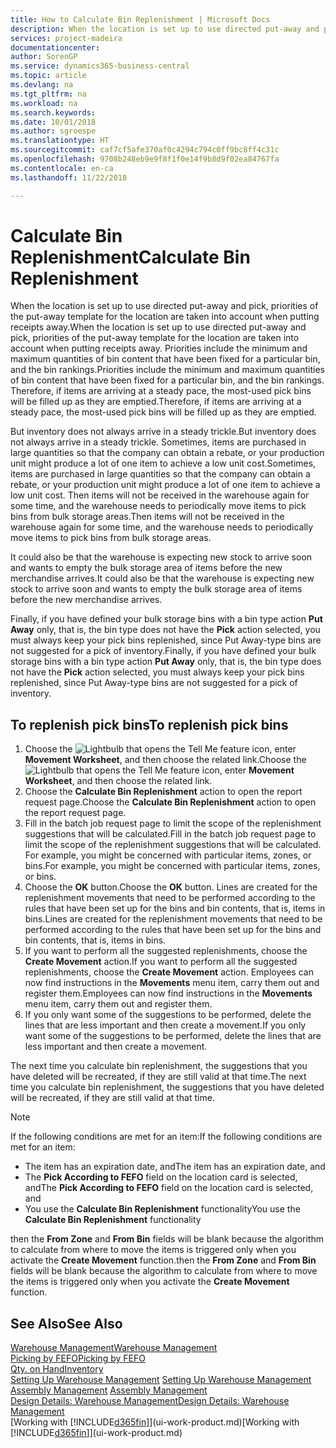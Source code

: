 ```yaml
---
title: How to Calculate Bin Replenishment | Microsoft Docs
description: When the location is set up to use directed put-away and pick, priorities of the put-away template for the location are taken into account when putting receipts away.
services: project-madeira
documentationcenter: 
author: SorenGP
ms.service: dynamics365-business-central
ms.topic: article
ms.devlang: na
ms.tgt_pltfrm: na
ms.workload: na
ms.search.keywords: 
ms.date: 10/01/2018
ms.author: sgroespe
ms.translationtype: HT
ms.sourcegitcommit: caf7cf5afe370af0c4294c794c0ff9bc8ff4c31c
ms.openlocfilehash: 9708b248eb9e9f8f1f0e14f9b8d9f02ea84767fa
ms.contentlocale: en-ca
ms.lasthandoff: 11/22/2018

---
```

# <a name="calculate-bin-replenishment"></a><span data-ttu-id="12b87-103">Calculate Bin Replenishment</span><span class="sxs-lookup"><span data-stu-id="12b87-103">Calculate Bin Replenishment</span></span>
<span data-ttu-id="12b87-104">When the location is set up to use directed put-away and pick, priorities of the put-away template for the location are taken into account when putting receipts away.</span><span class="sxs-lookup"><span data-stu-id="12b87-104">When the location is set up to use directed put-away and pick, priorities of the put-away template for the location are taken into account when putting receipts away.</span></span> <span data-ttu-id="12b87-105">Priorities include the minimum and maximum quantities of bin content that have been fixed for a particular bin, and the bin rankings.</span><span class="sxs-lookup"><span data-stu-id="12b87-105">Priorities include the minimum and maximum quantities of bin content that have been fixed for a particular bin, and the bin rankings.</span></span> <span data-ttu-id="12b87-106">Therefore, if items are arriving at a steady pace, the most-used pick bins will be filled up as they are emptied.</span><span class="sxs-lookup"><span data-stu-id="12b87-106">Therefore, if items are arriving at a steady pace, the most-used pick bins will be filled up as they are emptied.</span></span>  

<span data-ttu-id="12b87-107">But inventory does not always arrive in a steady trickle.</span><span class="sxs-lookup"><span data-stu-id="12b87-107">But inventory does not always arrive in a steady trickle.</span></span> <span data-ttu-id="12b87-108">Sometimes, items are purchased in large quantities so that the company can obtain a rebate, or your production unit might produce a lot of one item to achieve a low unit cost.</span><span class="sxs-lookup"><span data-stu-id="12b87-108">Sometimes, items are purchased in large quantities so that the company can obtain a rebate, or your production unit might produce a lot of one item to achieve a low unit cost.</span></span> <span data-ttu-id="12b87-109">Then items will not be received in the warehouse again for some time, and the warehouse needs to periodically move items to pick bins from bulk storage areas.</span><span class="sxs-lookup"><span data-stu-id="12b87-109">Then items will not be received in the warehouse again for some time, and the warehouse needs to periodically move items to pick bins from bulk storage areas.</span></span>  

<span data-ttu-id="12b87-110">It could also be that the warehouse is expecting new stock to arrive soon and wants to empty the bulk storage area of items before the new merchandise arrives.</span><span class="sxs-lookup"><span data-stu-id="12b87-110">It could also be that the warehouse is expecting new stock to arrive soon and wants to empty the bulk storage area of items before the new merchandise arrives.</span></span>  

<span data-ttu-id="12b87-111">Finally, if you have defined your bulk storage bins with a bin type action **Put Away** only, that is, the bin type does not have the **Pick** action selected, you must always keep your pick bins replenished, since Put Away-type bins are not suggested for a pick of inventory.</span><span class="sxs-lookup"><span data-stu-id="12b87-111">Finally, if you have defined your bulk storage bins with a bin type action **Put Away** only, that is, the bin type does not have the **Pick** action selected, you must always keep your pick bins replenished, since Put Away-type bins are not suggested for a pick of inventory.</span></span>  

## <a name="to-replenish-pick-bins"></a><span data-ttu-id="12b87-112">To replenish pick bins</span><span class="sxs-lookup"><span data-stu-id="12b87-112">To replenish pick bins</span></span>  
1.  <span data-ttu-id="12b87-113">Choose the ![Lightbulb that opens the Tell Me feature](media/ui-search/search_small.png "Tell me what you want to do") icon, enter **Movement Worksheet**, and then choose the related link.</span><span class="sxs-lookup"><span data-stu-id="12b87-113">Choose the ![Lightbulb that opens the Tell Me feature](media/ui-search/search_small.png "Tell me what you want to do") icon, enter **Movement Worksheet**, and then choose the related link.</span></span>  
2.  <span data-ttu-id="12b87-114">Choose the **Calculate Bin Replenishment** action to open the report request page.</span><span class="sxs-lookup"><span data-stu-id="12b87-114">Choose the **Calculate Bin Replenishment** action to open the report request page.</span></span>  
3.  <span data-ttu-id="12b87-115">Fill in the batch job request page to limit the scope of the replenishment suggestions that will be calculated.</span><span class="sxs-lookup"><span data-stu-id="12b87-115">Fill in the batch job request page to limit the scope of the replenishment suggestions that will be calculated.</span></span> <span data-ttu-id="12b87-116">For example, you might be concerned with particular items, zones, or bins.</span><span class="sxs-lookup"><span data-stu-id="12b87-116">For example, you might be concerned with particular items, zones, or bins.</span></span>  
4.  <span data-ttu-id="12b87-117">Choose the **OK** button.</span><span class="sxs-lookup"><span data-stu-id="12b87-117">Choose the **OK** button.</span></span> <span data-ttu-id="12b87-118">Lines are created for the replenishment movements that need to be performed according to the rules that have been set up for the bins and bin contents, that is, items in bins.</span><span class="sxs-lookup"><span data-stu-id="12b87-118">Lines are created for the replenishment movements that need to be performed according to the rules that have been set up for the bins and bin contents, that is, items in bins.</span></span>  
5.  <span data-ttu-id="12b87-119">If you want to perform all the suggested replenishments, choose the **Create Movement** action.</span><span class="sxs-lookup"><span data-stu-id="12b87-119">If you want to perform all the suggested replenishments, choose the **Create Movement** action.</span></span> <span data-ttu-id="12b87-120">Employees can now find instructions in the **Movements** menu item, carry them out and register them.</span><span class="sxs-lookup"><span data-stu-id="12b87-120">Employees can now find instructions in the **Movements** menu item, carry them out and register them.</span></span>  
6.  <span data-ttu-id="12b87-121">If you only want some of the suggestions to be performed, delete the lines that are less important and then create a movement.</span><span class="sxs-lookup"><span data-stu-id="12b87-121">If you only want some of the suggestions to be performed, delete the lines that are less important and then create a movement.</span></span>  

<span data-ttu-id="12b87-122">The next time you calculate bin replenishment, the suggestions that you have deleted will be recreated, if they are still valid at that time.</span><span class="sxs-lookup"><span data-stu-id="12b87-122">The next time you calculate bin replenishment, the suggestions that you have deleted will be recreated, if they are still valid at that time.</span></span>  

> [!NOTE]  
>  <span data-ttu-id="12b87-123">If the following conditions are met for an item:</span><span class="sxs-lookup"><span data-stu-id="12b87-123">If the following conditions are met for an item:</span></span>  
>   
>  -   <span data-ttu-id="12b87-124">The item has an expiration date, and</span><span class="sxs-lookup"><span data-stu-id="12b87-124">The item has an expiration date, and</span></span>  
> -   <span data-ttu-id="12b87-125">The **Pick According to FEFO** field on the location card is selected, and</span><span class="sxs-lookup"><span data-stu-id="12b87-125">The **Pick According to FEFO** field on the location card is selected, and</span></span>  
> -   <span data-ttu-id="12b87-126">You use the **Calculate Bin Replenishment** functionality</span><span class="sxs-lookup"><span data-stu-id="12b87-126">You use the **Calculate Bin Replenishment** functionality</span></span>  
>   
>  <span data-ttu-id="12b87-127">then the **From Zone** and **From Bin** fields will be blank because the algorithm to calculate from where to move the items is triggered only when you activate the **Create Movement** function.</span><span class="sxs-lookup"><span data-stu-id="12b87-127">then the **From Zone** and **From Bin** fields will be blank because the algorithm to calculate from where to move the items is triggered only when you activate the **Create Movement** function.</span></span>  

## <a name="see-also"></a><span data-ttu-id="12b87-128">See Also</span><span class="sxs-lookup"><span data-stu-id="12b87-128">See Also</span></span>  
[<span data-ttu-id="12b87-129">Warehouse Management</span><span class="sxs-lookup"><span data-stu-id="12b87-129">Warehouse Management</span></span>](warehouse-manage-warehouse.md)  
[<span data-ttu-id="12b87-130">Picking by FEFO</span><span class="sxs-lookup"><span data-stu-id="12b87-130">Picking by FEFO</span></span>](warehouse-picking-by-fefo.md)  
[<span data-ttu-id="12b87-131">Qty. on Hand</span><span class="sxs-lookup"><span data-stu-id="12b87-131">Inventory</span></span>](inventory-manage-inventory.md)  
<span data-ttu-id="12b87-132">[Setting Up Warehouse Management](warehouse-setup-warehouse.md)   </span><span class="sxs-lookup"><span data-stu-id="12b87-132">[Setting Up Warehouse Management](warehouse-setup-warehouse.md)   </span></span>  
<span data-ttu-id="12b87-133">[Assembly Management](assembly-assemble-items.md)  </span><span class="sxs-lookup"><span data-stu-id="12b87-133">[Assembly Management](assembly-assemble-items.md)  </span></span>  
[<span data-ttu-id="12b87-134">Design Details: Warehouse Management</span><span class="sxs-lookup"><span data-stu-id="12b87-134">Design Details: Warehouse Management</span></span>](design-details-warehouse-management.md)  
<span data-ttu-id="12b87-135">[Working with [!INCLUDE[d365fin](includes/d365fin_md.md)]](ui-work-product.md)</span><span class="sxs-lookup"><span data-stu-id="12b87-135">[Working with [!INCLUDE[d365fin](includes/d365fin_md.md)]](ui-work-product.md)</span></span>

